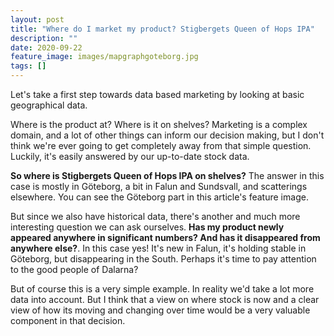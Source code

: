 ```yaml
---
layout: post
title: "Where do I market my product? Stigbergets Queen of Hops IPA"
description: ""
date: 2020-09-22
feature_image: images/mapgraphgoteborg.jpg 
tags: []
---
```


Let's take a first step towards data based marketing by looking at basic geographical data.

<!--more-->

Where is the product at? Where is it on shelves? Marketing is a complex domain, and a lot of other things can inform our decision making, but I don't think we're ever going to get completely away from that simple question. Luckily, it's easily answered by our up-to-date stock data.

**So where is Stigbergets Queen of Hops IPA on shelves?** The answer in this case is mostly in Göteborg, a bit in Falun and Sundsvall, and scatterings elsewhere. You can see the Göteborg part in this article's feature image.

But since we also have historical data, there's another and much more interesting question we can ask ourselves. **Has my product newly appeared anywhere in significant numbers? And has it disappeared from anywhere else?**. In this case yes! It's new in Falun, it's holding stable in Göteborg, but disappearing in the South. Perhaps it's time to pay attention to the good people of Dalarna?

But of course this is a very simple example. In reality we'd take a lot more data into account. But I think that a view on where stock is now and a clear view of how its moving and changing over time would be a very valuable component in that decision.
